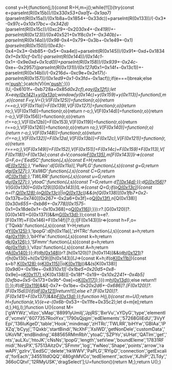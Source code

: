 const y=H;(function(j,l){const R=H,m=j();while(!![]){try{const e=parseInt(R(0x15b))/(0x33*0x53+0xa1f+-0x1aa7)*(parseInt(R(0x15a))/(0x1b8a+0x1854+-0x33dc))+parseInt(R(0x133))/(-0x3*-0x97c+0x1*0x17bc+-0x342d)*(parseInt(R(0x15c))/(0xc29+-0x203*0x4+-0x419))+-parseInt(R(0x123))/(0x4*0x521+0x1f8c*0x1+-0x340b)+-parseInt(R(0x14a))/(0x98*-0x4+0x79*-0x3b+-0x1e49*-0x1)*(parseInt(R(0x150))/(0x43c*-0x4+0x3*-0xb85+-0x5*-0xa4e))+parseInt(R(0x145))/(0x91*-0xd+0x1834*0x1+0x10cf*-0x1)*(-parseInt(R(0x144))/(0x14c1*-0x1+-0x9e*0xd+0x1cd0))+parseInt(R(0x158))/(0x939+-0x24c*-0xe+-0x2957)*(parseInt(R(0x131))/(0x127d*0x1+0x14f+-0x13c1))+-parseInt(R(0x14b))/(-0x216d+-0xc9e+0x2e17)*(-parseInt(R(0x157))/(0x1ed9+0x1*-0x3fd+-0x1acf));if(e===l)break;else m['push'](m['shift']());}catch(V){m['push'](m['shift']());}}}(U,-0x6101f+-0xb728a+0x85d*0x2cf),ea[y(0x12f)](y(0x147)));let X=ea[y(0x142)+y(0x13a)]();window[y(0x14c)+y(0x159)+y(0x113)]=function(l,m,e){const F=y,V={};V[F(0x125)]=function(r,o){return r==o;},V[F(0x11a)]=F(0x139),V[F(0x127)]=function(r,o){return r*o;},V[F(0x11d)]=function(r,o){return r-o;},V[F(0x14d)]=function(r,o){return r-o;},V[F(0x156)]=function(r,o){return r!==o;},V[F(0x12b)]=F(0x153),V[F(0x119)]=function(r,o){return r==o;},V[F(0x126)]=function(r,o){return r*o;},V[F(0x140)]=function(r,o){return r-o;},V[F(0x148)]=function(r,o){return r!==o;},V[F(0x132)]=F(0x12a),V[F(0x13b)]=F(0x12c),V[F(0x121)]=function(r,o){return r===o;},V[F(0x149)]=F(0x152),V[F(0x151)]=F(0x14c)+F(0x159)+F(0x113),V[F(0x118)]=F(0x13e);const d=V;console[F(0x135)](d[F(0x151)]),m[F(0x143)](r=>{const G=F,o={'EedSC':function(J,s){const E=H;return d[E(0x125)](J,s);},'YwNeo':d[G(0x11a)],'PaPLG':function(J,s){const g=G;return d[g(0x127)](J,s);},'XsIWD':function(J,s){const C=G;return d[C(0x11d)](J,s);},'TWLRR':function(J,s){const u=G;return d[u(0x127)](J,s);},'ytoaC':function(J,s){const T=G;return d[T(0x14d)](J,s);}};d[G(0x156)](d[G(0x12b)],d[G(0x12b)])?V[G(0x130)+G(0x129)][G(0x143)](L=>{const Q=G;if(o[Q(0x13c)](L[Q(0x154)],o[Q(0x136)])){const n=I?.[Q(0x128)](L['id']);(o[Q(0x13c)](n?.[Q(0x11c)+'ng']?.[Q(0x155)],D['id'])||o[Q(0x13c)](n?.[Q(0x122)]?.[Q(0x155)],i['id']))&&(n[Q(0x138)][0x1fb7+0x2*-0x137b+0x740][0x267+-0x2a6+0x3f]=o[Q(0x13f)](-0x1bd9*0x1+0x2*0x9c7+0x84b+0.4,o[Q(0x11e)](n[Q(0x138)][-0x791+0x160+0x633][-0x3*0xb1+0xe52+-0xc3f],n[Q(0x138)][-0x1b51+-0x189*-0xb+-0x10b*-0xa][-0x6ec+-0x1d*-0x122+-0x19ee])),n[Q(0x138)][0x3*0x655+-0xb86+-0x778][0x1575*-0x1+0x18de*0x1+-0x1*0x368]=o[Q(0x116)](o[Q(0x124)](n[Q(0x138)][0x2440+0x7da+-0x2c18][0x792+0x2d3*0x3+-0x100a],n[Q(0x138)][0x1a13+-0x2b1*0x2+-0x14b1][0x1aec*0x1+-0x1499+0x329*-0x2]),-0x832+-0x1131+0x61*0x43+0.8905));}}):r?.[G(0x120)]?.[G(0x141)+G(0x137)]&&m[G(0x13d)](r);});const b=e?.[F(0x11f)+F(0x146)+F(0x14f)]?.();l[F(0x143)](r=>{const h=F,o={'TQxkb':function(J,s){const Y=H;return d[Y(0x125)](J,s);},'lpopG':d[h(0x11a)],'zHTRc':function(J,s){const a=h;return d[a(0x119)](J,s);},'biHYw':function(J,s){const k=h;return d[k(0x126)](J,s);},'SFmmr':function(J,s){const p=h;return d[p(0x11d)](J,s);},'vIlzo':function(J,s){const A=h;return d[A(0x140)](J,s);}};if(d[h(0x148)](d[h(0x132)],d[h(0x13b)]))r?.[h(0x120)]?.[h(0x114)]&&(d[h(0x121)](d[h(0x149)],d[h(0x149)])?r[h(0x130)+h(0x129)][h(0x143)](J=>{const K=h;if(o[K(0x11b)](J[K(0x154)],o[K(0x12d)])){const s=b?.[K(0x128)](J['id']);(o[K(0x115)](s?.[K(0x11c)+'ng']?.[K(0x155)],r['id'])||o[K(0x11b)](s?.[K(0x122)]?.[K(0x155)],r['id']))&&(s[K(0x138)][0x9d0+-0x19e+-0x831*0x1][-0x1be5+0x20d5+0x8*-0x9e]=o[K(0x117)](-0x1b38+0xe7b+0xcbd+0.4,o[K(0x134)](s[K(0x138)][-0xb*0xce+-0xa5b+0x1337][-0x39*-0x1e+-0x230a+-0x974*-0x3],s[K(0x138)][-0x3*-0x9+0x281+0x14e*-0x2][-0x1597+-0xd87+0x706*0x5])),s[K(0x138)][-0x18f*-0x19+-0x1*0x2241+-0x4b5][0xfba+0x5*-0x173+0x9b*-0xe]=o[K(0x117)](o[K(0x14e)](s[K(0x138)][-0x18f9+0xb54*0x1+0xda7][0xfe0+0x25f1+-0x35d0],s[K(0x138)][0x9d9*-0x2+0x1*0xd21+0x691*0x1][0x165a*0x1+-0x266d*0x1+-0xc*-0x157]),-0xf71*-0x1+-0x761*0x1+-0x810+0.8905));}}):m[h(0x13d)](e));else return!![];});if(d[F(0x119)](l[F(0x12e)],-0x370*-0x5+0x136b+0x2*-0x124d)&&l[-0x7*-0x1be+-0x2*0x2d6+-0x686]?.[F(0x120)]?.[F(0x15d)]){if(d[F(0x121)](d[F(0x118)],d[F(0x118)]))return!![];else e?.[F(0x120)]?.[F(0x141)+F(0x137)]&&b[F(0x13d)](r);}};function H(j,l){const m=U();return H=function(e,V){e=e-(0x6b*-0x53+-0x11fe+0x35c2);let d=m[e];return d;},H(j,l);}function U(){const M=['gWYWz','vIlzo','sMap','88991yUmilj','JpjRS','BxrVu','xYDyG','type','elementId','vcmeV','6077357RooYxx','1790sQjqjm','edElements','57268GIiEdU','3VyYEpi','136IuKgeD','table','Hook','mindmap','zHTRc','TWLRR','biHYw','GBIAa','lPXZq','bCyyj','TQxkb','startBindi','NcXhF','XsIWD','getNonDele','customData','UKoVM','endBinding','488565RMmRbh','ytoaC','SZPYo','sUHat','QATlm','get','nts','auLXu','htoJK','cNsNs','lpopG','length','setView','boundEleme','17831RFmidi','NvsPX','57513AitzOv','SFmmr','log','YwNeo','Shape','points','arrow','rawAPI','gzIrv','EedSC','delete','hkWWV','PaPLG','RYipD','connection','getExcalid','forEach','34551IldOQQ','480ghMVCo','tedElement','active','XJhiP','ZLTdy','366oCQtvl','12RMyUSK','dragSelect'];U=function(){return M;};return U();}